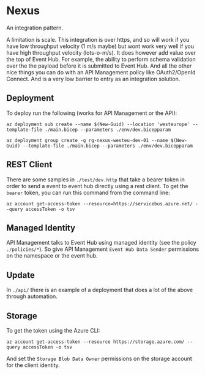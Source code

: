 # Nexus

An integration pattern.

A limitation is scale. This integration is over https, and so will work if you have low throughput velocity (1 m/s maybe) but wont work very well if you have high throughput velocity (lots-o-m/s). It does however add value over the top of Event Hub. For example, the ability to perform schema validation over the the payload before it is submitted to Event Hub. And all the other nice things you can do with an API Management policy like OAuth2/OpenId Connect. And is a very low barrier to entry as an integration solution.

## Deployment

To deploy run the following (works for API Management or the API):

`az deployment sub create --name $(New-Guid) --location 'westeurope' --template-file ./main.bicep --parameters ./env/dev.bicepparam`

`az deployment group create -g rg-nexus-westeu-dev-01 --name $(New-Guid) --template-file ./main.bicep --parameters ./env/dev.bicepparam`

## REST Client

There are some samples in `./test/dev.http` that take a bearer token in order to send a event to event hub directly using a rest client. To get the `bearer` token, you can run this command from the command line:

`az account get-access-token --resource=https://servicebus.azure.net/ --query accessToken -o tsv`

## Managed Identity

API Management talks to Event Hub using managed identity (see the policy `./policies/*`). So give API Management `Event Hub Data Sender` permissions on the namespace or the event hub.

## Update

In `./api/` there is an example of a deployment that does a lot of the above through automation.

## Storage

To get the token using the Azure CLI:

`az account get-access-token --resource https://storage.azure.com/ --query accessToken -o tsv`

And set the `Storage Blob Data Owner` permissions on the storage account for the client identity.
